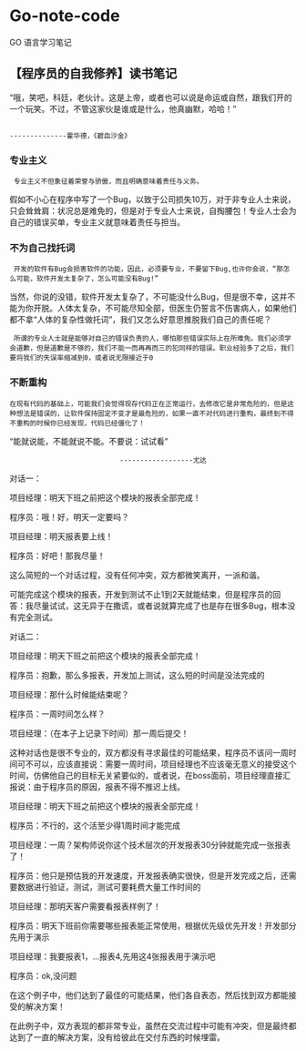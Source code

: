 # Go-note-code
GO 语言学习笔记

## 【程序员的自我修养】读书笔记

   “哦，笑吧，科廷，老伙计。这是上帝，或者也可以说是命运或自然，跟我们开的一个玩笑。不过，不管这家伙是谁或是什么，他真幽默，哈哈！”    

                                                                                              --------------霍华德，《碧血沙金》

 

### 专业主义
     专业主义不但象征着荣誉与骄傲，而且明确意味着责任与义务。

假如不小心在程序中写了一个Bug，以致于公司损失10万，对于非专业人士来说，只会耸耸肩：状况总是难免的，但是对于专业人士来说，自掏腰包！专业人士会为自己的错误买单，专业主义就意味着责任与担当。

### 不为自己找托词
     开发的软件有Bug会损害软件的功能，因此，必须要专业，不要留下Bug,也许你会说，“那怎么可能，软件开发太复杂了，怎么可能没有Bug!”

当然，你说的没错，软件开发太复杂了，不可能没什么Bug，但是很不幸，这并不能为你开脱。人体太复杂，不可能尽知全部，但医生仍誓言不伤害病人，如果他们都不拿“人体的复杂性做托词”，我们又怎么好意思推脱我们自己的责任呢？

     所谓的专业人士就是能够对自己的错误负责的人，哪怕那些错误实际上在所难免。我们必须学会道歉，但是道歉是不够的，我们不能一而再再而三的犯同样的错误。职业经验多了之后，我们要将我们的失误率缩减到0，或者说无限接近于0

### 不断重构
    在现有代码的基础上，可能我们会觉得现存代码正在正常运行，去修改它是非常危险的，但是这种想法是错误的，让软件保持固定不变才是最危险的，如果一直不对代码进行重构，最终到不得不重构的时候你已经发现，代码已经僵化了！

 

“能就说能，不能就说不能。不要说：试试看”

                               ------------------尤达

对话一：

项目经理：明天下班之前把这个模块的报表全部完成！

程序员：哦！好，明天一定要吗？

项目经理：明天报表要上线！

程序员：好吧！那我尽量！

这么简短的一个对话过程，没有任何冲突，双方都微笑离开，一派和谐。

可能完成这个模块的报表，开发到测试不止1到2天就能结束，但是程序员的回答：我尽量试试，这无异于在撒谎，或者说就算完成了也是存在很多Bug，根本没有完全测试。

对话二：

项目经理：明天下班之前把这个模块的报表全部完成！

程序员：抱歉，那么多报表，开发加上测试，这么短的时间是没法完成的

项目经理：那什么时候能结束呢？

程序员：一周时间怎么样？

项目经理：（在本子上记录下时间）那一周后提交！

这种对话也是很不专业的，双方都没有寻求最佳的可能结果，程序员不该问一周时间可不可以，应该直接说：需要一周时间，项目经理也不应该毫无意义的接受这个时间，仿佛他自己的目标无关紧要似的，或者说，在boss面前，项目经理直接汇报说：由于程序员的原因，报表不得不推迟上线。

项目经理：明天下班之前把这个模块的报表全部完成！

程序员：不行的，这个活至少得1周时间才能完成

项目经理：一周？架构师说你这个技术层次的开发报表30分钟就能完成一张报表了！

程序员：他只是预估我的开发速度，开发报表确实很快，但是开发完成之后，还需要数据进行验证，测试，测试可要耗费大量工作时间的

项目经理：那明天客户需要看报表样例了！

程序员：明天下班前你需要哪些报表能正常使用，根据优先级优先开发！开发部分先用于演示

项目经理：我要报表1，…报表4,先用这4张报表用于演示吧

程序员：ok,没问题

在这个例子中，他们达到了最佳的可能结果，他们各自表态，然后找到双方都能接受的解决方案！

在此例子中，双方表现的都非常专业，虽然在交流过程中可能有冲突，但是最终都达到了一直的解决方案，没有给彼此在交付东西的时候埋雷。



